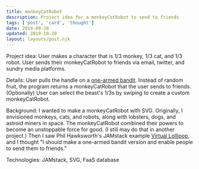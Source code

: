 ```yaml
---
title: monkeyCatRobot
description: Project idea for a monkeyCatRobot to send to friends
tags: ['post', 'card', 'thought']
date: 2019-09-28
updated: 2019-10-28
layout: layouts/post.njk
---
```


Project idea: User makes a character that is 1/3 monkey, 1/3 cat, and 1/3 robot. User sends their monkeyCatRobot to friends via email, twitter, and sundry media platforms.

Details: User pulls the handle on a [one-armed bandit](https://chambers.co.uk/search/?query=one-armed+bandit&title=21st 'Definition of one-armed bandit'). Instead of random fruit, the program returns a monkeyCatRobot that the user sends to friends. (Optionally) User can select the beast's 1/3s by swiping to create a custom monkeyCatRobot.

<!END clip>

Background: I wanted to make a monkeyCatRobot with SVG. Originally, I envisioned monkeys, cats, and robots, along with lobsters, dogs, and astroid miners in space. The monkeyCatRobot combined their powers to become an unstoppable force for good. (I still may do that in another project.) Then I saw Phil Hawksworth's JAMstack example [Virtual Lollipop](https://vlolly.net/, 'Send a virtual lollipop to people'), and I thought "I should make a one-armed bandit version and enable people to send them to friends."

Technologies: JAMstack, SVG, FaaS database
